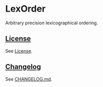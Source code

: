 # LexOrder

Arbitrary precision lexicographical ordering.


## [License]

See [License].


## [Changelog]

See [CHANGELOG.md][Changelog].


[changelog]: CHANGELOG.md
[license]: LICENSE
